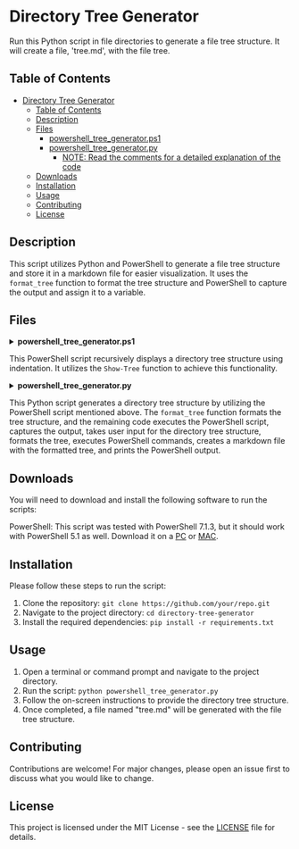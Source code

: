 # Directory Tree Generator

Run this Python script in file directories to generate a file tree structure. It will create a file, 'tree.md', with the file tree.

## Table of Contents
- [Directory Tree Generator](#directory-tree-generator)
  - [Table of Contents](#table-of-contents)
  - [Description](#description)
  - [Files](#files)
    - [powershell\_tree\_generator.ps1](#powershell_tree_generatorps1.ps1)
    - [powershell\_tree\_generator.py](#powershell_tree_generatorpy)
      - [NOTE: Read the comments for a detailed explanation of the code](#note-read-the-comments-for-a-detailed-explanation-of-the-code)
  - [Downloads](#downloads)
  - [Installation](#installation)
  - [Usage](#usage)
  - [Contributing](#contributing)
  - [License](#license)

## Description

This script utilizes Python and PowerShell to generate a file tree structure and store it in a markdown file for easier visualization. It uses the `format_tree` function to format the tree structure and PowerShell to capture the output and assign it to a variable.

## Files

<details>
<summary><strong>powershell_tree_generator.ps1</strong></summary>

```powershell
function Show-Tree($Path = ".", $indent = 0)
{
    Get-ChildItem -Path $Path | ForEach-Object {
        "{0}{1}" -f ("    " * $indent), $_.Name
        if ($_.PSIsContainer) {
            Show-Tree -Path $_.FullName -indent ($indent + 1)
        }
    }
}

Show-Tree
```

</details>

This PowerShell script recursively displays a directory tree structure using indentation. It utilizes the `Show-Tree` function to achieve this functionality.

<details>
<summary><strong>powershell_tree_generator.py</strong></summary>

```python
import os
import subprocess
print(os.getcwd())

# Function to format the tree structure
def format_tree(tree, indent_char='|   ', last_indent_char='└── ', empty_indent_char='    '):

    lines = tree.strip().split('\n')

    formatted_lines = []

    # Determine the minimum indentation level
    min_indent = min(len(line) - len(line.lstrip()) for line in lines if line.strip())
    ###
    ## Converted into a for loop so I can print the values as the loop above is a generator expression, which is good for memory but not for debugging
    # min_indent = None
    # for line in lines:
    #     if line.strip():
    #         stripped_line = len(line) - len(line.lstrip())
    #         print(f"Current line stripped length: {stripped_line}")
    #         if min_indent is None or stripped_line < min_indent:
    #             min_indent = stripped_line
    #         print(f"Current min_indent: {min_indent}")

    # print(f"Final min_indent: {min_indent}")
    ###

    # This for loop assigns the indent_level variable to the number of indentations in the line

    for line in lines:
        # the calculation can be explained as follows:
            # // = floor division, which returns the quotient of the division rounded down to the nearest integer
            # indent_level                              = (the number of spaces at the beginning of the line    -   the minimum number of spaces at the beginning of the line)  // the number of spaces in the indent_char variable + 1
            # the number of indentations in the line    = (len(line) - len(line.lstrip())                       -   min_indent)                                                 // len(indent_char)                                 + 1
        indent_level = (len(line) - len(line.lstrip()) - min_indent) // len(indent_char) + 1
        # formatted_line = the line with the spaces at the beginning removed
        formatted_line = line.strip()

        if indent_level == 0:
            formatted_lines.append(last_indent_char + formatted_line)
        else:
            formatted_lines.append(indent_char * (indent_level - 1) + last_indent_char + formatted_line)

    formatted_tree = '\n'.join(formatted_lines)
    print("format_tree: " + formatted_tree)
    return formatted_tree

# Get the current directory
current_dir = os.path.dirname(os.path.abspath(__file__))

# Define the path to the PowerShell script
script_path = os.path.join(current_dir, "powershell_tree_generator.ps1")

# Execute the PowerShell script
subprocess.run(["pwsh-preview", "-File", script_path])

powershell_output = subprocess.run(['pwsh-preview', '-File', './my_first_script.ps1'], capture_output=True, text=True).stdout

done = False

formatted_tree = format_tree(powershell_output)

# the command to execute in PowerShell is an array of strings
command = [
    "pwsh-preview", # this is the PowerShell executable command
    "-Command", # this tells PowerShell that the next string will be the command to execute
    r'$formatted_tree = """' + formatted_tree + '"""\n', # here we define a variable in PowerShell called $formatted_tree and assign it the value of the formatted tree
    "$formatted_tree" # this is the command to print the value of the $formatted_tree variable
]

# Execute PowerShell command
# Here the run method is used instead of the check_output method because the check_output method will raise an exception if the PowerShell command returns a non-zero exit code
# so the run method is called on the subprocess object instead and the output is captured in the stdout attribute to be used later bound to the output variable
output = subprocess.run(command, capture_output=True, text=True, input=powershell_output).stdout

# Create a markdown file with the formatted tree
# with tells Python to open the file and close it when the block ends, open tells Python to open the file in write mode, and the "w" argument tells Python to open the file in write mode
with open("TREE.md", "w") as f:
    f.write(formatted_tree) # write the formatted tree to the file

# Print PowerShell output
print(output)

```

</details>

This Python script generates a directory tree structure by utilizing the PowerShell script mentioned above. The `format_tree` function formats the tree structure, and the remaining code executes the PowerShell script, captures the output, takes user input for the directory tree structure, formats the tree, executes PowerShell commands, creates a markdown file with the formatted tree, and prints the PowerShell output.

## Downloads

You will need to download and install the following software to run the scripts:

PowerShell: This script was tested with PowerShell 7.1.3, but it should work with PowerShell 5.1 as well. Download it on a [PC](https://learn.microsoft.com/en-us/powershell/scripting/install/installing-powershell) or [MAC](https://learn.microsoft.com/en-us/powershell/scripting/install/installing-powershell-on-macos).

## Installation

Please follow these steps to run the script:

1. Clone the repository: `git clone https://github.com/your/repo.git`
2. Navigate to the project directory: `cd directory-tree-generator`
3. Install the required dependencies: `pip install -r requirements.txt`

## Usage

1. Open a terminal or command prompt and navigate to the project directory.
2. Run the script: `python powershell_tree_generator.py`
3. Follow the on-screen instructions to provide the directory tree structure.
4. Once completed, a file named "tree.md" will be generated with the file tree structure.

## Contributing

Contributions are welcome! For major changes, please open an issue first to discuss what you would like to change.

## License

This project is licensed under the MIT License - see the [LICENSE](LICENSE) file for details.
```

